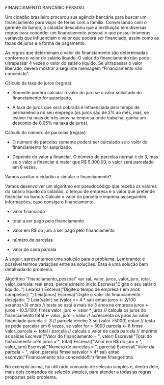 FINANCIAMENTO BANCÁRIO PESSOAL

Um cidadão brasileiro procurou sua agência bancária para buscar um financiamento para viajar de férias com a família. Conversando com o gerente do banco, o cidadão descobriu que a instituição tem diversas regras para conceder um financiamento pessoal e que possui inúmeras variáveis que influenciam o valor que poderá ser financiado, assim como as taxas de juros e a forma de pagamento.

As regras que determinam o valor do financiamento são determinadas conforme o valor do salário líquido. O valor do financiamento não pode ultrapassar 4 vezes o valor do salário líquido. Se ultrapassar o valor liberado, deverá mostrar a seguinte mensagem “Financiamento não concedido”.

Cálculo da taxa de juros (regras):

- Somente poderá calcular o valor do juro se o valor solicitado do financiamento for autorizado.

- A taxa de juros que será cobrada é influenciada pelo tempo de permanência no seu emprego (os juros são de 2% ao mês, mas, se estiver há mais de três anos na empresa onde trabalha, ganha um desconto de 0,05% na taxa de juros).

Cálculo do número de parcelas (regras):

- O número de parcelas somente poderá ser calculado se o valor do financiamento for autorizado.

- Depende do valor a financiar. O número de parcelas normal é de 3, mas se o valor a financiar é maior que R$ 5.000,00, o valor será parcelado em 6 vezes.

Vamos auxiliar o cidadão a simular o financiamento?

Vamos desenvolver um algoritmo em pseudocódigo que receba os valores do salário líquido do cidadão, o tempo de empresa e o valor que pretende financiar no banco. Calcule o valor da parcela e imprima as seguintes informações, caso consiga o financiamento.

- valor financiado

- total a ser pago pelo financiamento

- valor em R$ do juro a ser pago pelo financiamento

- número de parcelas

- valor de cada parcela

A seguir, apresentamos uma solução para o problema. Lembrando: é possível termos variações entre as soluções. Essa é uma solução bem detalhada do problema.

Algoritmo "financiamento_pessoal"
var
   sal, valor, juros, valor_juro, total, valor_parcela: real
   anos, parcela:inteiro
inicio
   Escreva("Digite o seu salário liquído: ")
   Leia(sal)
   Escreva("Digite o tempo de empresa ( em anos completos): ")
   Leia(anos)
   Escreva("Digite o valor do financiamento desejado: ")
   Leia(valor)
   se (valor <= 4 * sal) entao
      juros <- 2/100
      se(anos>3) entao // testa se está a mais de 3 anos na empresa
         juros <- juros - (0.5/100)
      fimse
      valor_juro <- valor * juros // calcula os juros do financiamento
      total <- valor_juro + valor // acrescenta os juros ao valor financiado
      parcela <- 3 // parcela recebe 3
          se (valor >5000) entao // testa se pode parcelar em 6 vezes, se valor for > 5000
             parcela <- 6
         fimse
         valor_parcela <- total / parcela // calcula o valor de cada parcela
         // imprime as saídas
         Escreval("Valor do financiamento = ", valor)
         Escreval("Total do finaciamento com juros = ", total)
         Escreval("Valor em R$ do juro = ", valor_juro)
         Escreval("Numero de parcelas = ", parcela)
         Escreval("Valor da parcela = ", valor_parcela)
      fimse
      se(valor > 4* sal) entao
          escreval("Financiamento não concedido!!!")
      fimse
fimalgoritmo

No exemplo acima, foi utilizado comando de seleção simples e, dentro dele, mais dois comandos de seleção simples, para atender a todas as regras propostas pelo problema.